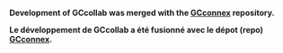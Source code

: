 **Development of GCcollab was merged with the [GCconnex](https://github.com/gctools-outilsgc/gcconnex) repository.**

**Le développement de GCcollab a été fusionné avec le dépot (repo) [GCconnex](https://github.com/gctools-outilsgc/gcconnex).**
